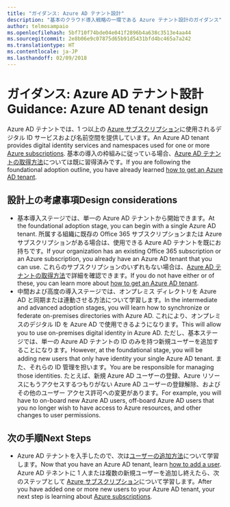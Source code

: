 ```yaml
---
title: "ガイダンス: Azure AD テナント設計"
description: "基本のクラウド導入戦略の一環である Azure テナント設計のガイダンス"
author: telmosampaio
ms.openlocfilehash: 5bf710f74bde04e041f2896b4a638c3513e4aa44
ms.sourcegitcommit: 2e8b06e9c07875d65b91d5431bfd4bc465a7a242
ms.translationtype: HT
ms.contentlocale: ja-JP
ms.lasthandoff: 02/09/2018
---
```

# <a name="guidance-azure-ad-tenant-design"></a><span data-ttu-id="02275-103">ガイダンス: Azure AD テナント設計</span><span class="sxs-lookup"><span data-stu-id="02275-103">Guidance: Azure AD tenant design</span></span>

<span data-ttu-id="02275-104">Azure AD テナントでは、1 つ以上の [Azure サブスクリプション](subscription-explainer.md)に使用されるデジタル ID サービスおよび名前空間を提供しています。</span><span class="sxs-lookup"><span data-stu-id="02275-104">An Azure AD tenant provides digital identity services and namespaces used for one or more [Azure subscriptions](subscription-explainer.md).</span></span> <span data-ttu-id="02275-105">基本の導入の枠組みに従っている場合、[Azure AD テナントの取得方法][how-to-get-aad-tenant]については既に習得済みです。</span><span class="sxs-lookup"><span data-stu-id="02275-105">If you are following the foundational adoption outline, you have already learned [how to get an Azure AD tenant][how-to-get-aad-tenant].</span></span> 

## <a name="design-considerations"></a><span data-ttu-id="02275-106">設計上の考慮事項</span><span class="sxs-lookup"><span data-stu-id="02275-106">Design considerations</span></span>

- <span data-ttu-id="02275-107">基本導入ステージでは、単一の Azure AD テナントから開始できます。</span><span class="sxs-lookup"><span data-stu-id="02275-107">At the foundational adoption stage, you can begin with a single Azure AD tenant.</span></span> <span data-ttu-id="02275-108">所属する組織に既存の Office 365 サブスクリプションまたは Azure サブスクリプションがある場合は、使用できる Azure AD テナントを既にお持ちです。</span><span class="sxs-lookup"><span data-stu-id="02275-108">If your organization has an existing Office 365 subscription or an Azure subscription, you already have an Azure AD tenant that you can use.</span></span> <span data-ttu-id="02275-109">これらのサブスクリプションのいずれもない場合は、[Azure AD テナントの取得方法][how-to-get-aad-tenant]で詳細を確認できます。</span><span class="sxs-lookup"><span data-stu-id="02275-109">If you do not have either or of these, you can learn more about [how to get an Azure AD tenant][how-to-get-aad-tenant].</span></span> 
- <span data-ttu-id="02275-110">中間および高度の導入ステージでは、オンプレミス ディレクトリを Azure AD と同期または連動させる方法について学習します。</span><span class="sxs-lookup"><span data-stu-id="02275-110">In the intermediate and advanced adoption stages, you will learn how to synchronize or federate on-premises directories with Azure AD.</span></span> <span data-ttu-id="02275-111">これにより、オンプレミスのデジタル ID を Azure AD で使用できるようになります。</span><span class="sxs-lookup"><span data-stu-id="02275-111">This will allow you to use on-premises digital identity in Azure AD.</span></span> <span data-ttu-id="02275-112">ただし、基本ステージでは、単一の Azure AD テナントの ID のみを持つ新規ユーザーを追加することになります。</span><span class="sxs-lookup"><span data-stu-id="02275-112">However, at the foundational stage, you will be adding new users that only have identity your single Azure AD tenant.</span></span> <span data-ttu-id="02275-113">また、それらの ID 管理を担います。</span><span class="sxs-lookup"><span data-stu-id="02275-113">You are be responsible for managing those identities.</span></span> <span data-ttu-id="02275-114">たとえば、新規 Azure AD ユーザーの登録、Azure リソースにもうアクセスするつもりがない Azure AD ユーザーの登録解除、およびその他のユーザー アクセス許可への変更があります。</span><span class="sxs-lookup"><span data-stu-id="02275-114">For example, you will have to on-board new Azure AD users, off-board Azure AD users that you no longer wish to have access to Azure resources, and other changes to user permissions.</span></span>

## <a name="next-steps"></a><span data-ttu-id="02275-115">次の手順</span><span class="sxs-lookup"><span data-stu-id="02275-115">Next Steps</span></span>

* <span data-ttu-id="02275-116">Azure AD テナントを入手したので、次は[ユーザーの追加方法][azure-ad-add-user]について学習します。</span><span class="sxs-lookup"><span data-stu-id="02275-116">Now that you have an Azure AD tenant, learn [how to add a user][azure-ad-add-user].</span></span> <span data-ttu-id="02275-117">Azure AD テネントに 1 人または複数の新規ユーザーを追加し終えたら、次のステップとして [Azure サブスクリプション](subscription-explainer.md)について学習します。</span><span class="sxs-lookup"><span data-stu-id="02275-117">After you have added one or more new users to your Azure AD tenant, your next step is learning about [Azure subscriptions](subscription-explainer.md).</span></span>

<!-- Links -->

[azure-ad-add-user]: /azure/active-directory/add-users-azure-active-directory?toc=/azure/architecture/cloud-adoption-guide/toc.json
[docs-manage-azure-ad]: /azure/active-directory/active-directory-administer?toc=/azure/architecture/cloud-adoption-guide/toc.json
[docs-tenant]: /azure/active-directory/develop/active-directory-howto-tenant?toc=/azure/architecture/cloud-adoption-guide/toc.json
[docs-associate-subscription]: /azure/active-directory/active-directory-how-subscriptions-associated-directory?toc=/azure/architecture/cloud-adoption-guide/toc.json
[how-to-get-aad-tenant]: /azure/active-directory/develop/active-directory-howto-tenant?toc=/azure/architecture/cloud-adoption-guide/toc.json